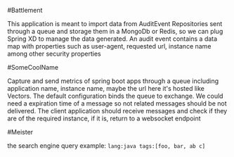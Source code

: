 #Battlement

This application is meant to import data from AuditEvent Repositories sent through
a queue and storage them in a MongoDb or Redis, so we can plug Spring XD to manage the data generated.
An audit event contains a data map with properties such as user-agent, requested url, instance name
among other security properties

#SomeCoolName

Capture and send metrics of spring boot apps through a queue including application name, instance name,
maybe the url here it's hosted like Vectors.
The default configuration binds the queue to exchange. We could need a expiration time of a message so not related
messages should be not delivered.
The client application should receive messages and check if they are of the required instance, if it is, return to
a websocket endpoint


#Meister

the search engine
query example: `lang:java tags:[foo, bar, ab c]`

